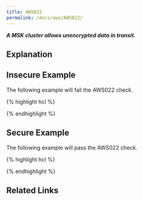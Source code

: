 ```yaml
---
title: AWS022
permalink: /docs/aws/AWS022/
---
```


***A MSK cluster allows unencrypted data in transit.***

## Explanation





## Insecure Example

The following example will fail the AWS022 check.

{% highlight hcl %}



{% endhighlight %}

## Secure Example

The following example will pass the AWS022 check.

{% highlight hcl %}



{% endhighlight %}

## Related Links


